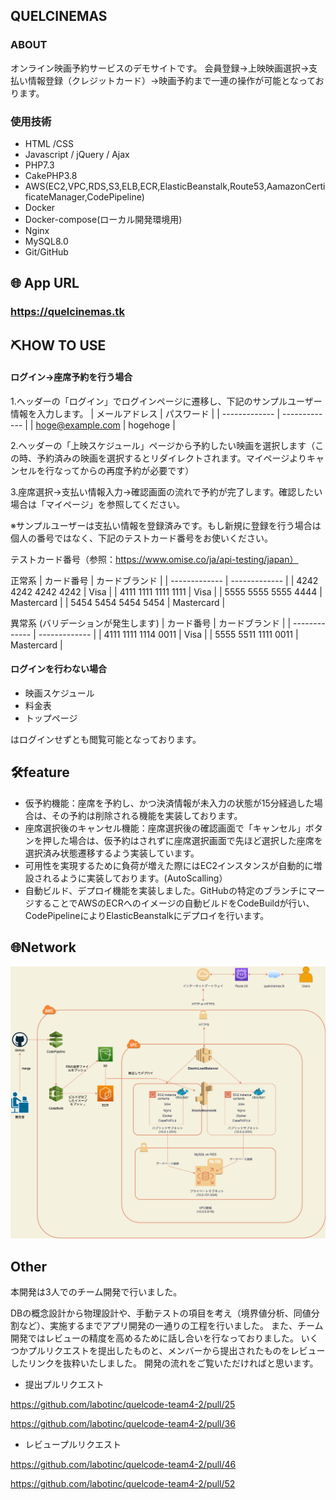 ## QUELCINEMAS

### ABOUT
   オンライン映画予約サービスのデモサイトです。
   会員登録→上映映画選択→支払い情報登録（クレジットカード）→映画予約まで一連の操作が可能となっております。

### 使用技術
- HTML /CSS
- Javascript / jQuery / Ajax
- PHP7.3
- CakePHP3.8
- AWS(EC2,VPC,RDS,S3,ELB,ECR,ElasticBeanstalk,Route53,AamazonCertificateManager,CodePipeline)
- Docker
- Docker-compose(ローカル開発環境用)
- Nginx
- MySQL8.0
- Git/GitHub

## 🌐 App URL

### https://quelcinemas.tk

## ⛏HOW TO USE
#### ログイン→座席予約を行う場合
1.ヘッダーの「ログイン」でログインページに遷移し、下記のサンプルユーザー情報を入力します。
| メールアドレス | パスワード |
| ------------- | ------------- |
| hoge@example.com  | hogehoge  |

2.ヘッダーの「上映スケジュール」ページから予約したい映画を選択します（この時、予約済みの映画を選択するとリダイレクトされます。マイページよりキャンセルを行なってからの再度予約が必要です）

3.座席選択→支払い情報入力→確認画面の流れで予約が完了します。確認したい場合は「マイページ」を参照してください。

※サンプルユーザーは支払い情報を登録済みです。もし新規に登録を行う場合は個人の番号ではなく、下記のテストカード番号をお使いください。

テストカード番号（参照：https://www.omise.co/ja/api-testing/japan）

正常系
| カード番号 | カードブランド |
| ------------- | ------------- |
| 4242 4242 4242 4242  | Visa  |
| 4111 1111 1111 1111  | Visa  |
| 5555 5555 5555 4444  | Mastercard  |
| 5454 5454 5454 5454  | Mastercard  |

異常系 (バリデーションが発生します)
| カード番号 | カードブランド |
| ------------- | ------------- |
| 4111 1111 1114 0011  | Visa  |
| 5555 5511 1111 0011  | Mastercard  |

#### ログインを行わない場合
- 映画スケジュール
- 料金表
- トップページ

はログインせずとも閲覧可能となっております。

## 🛠feature
- 仮予約機能：座席を予約し、かつ決済情報が未入力の状態が15分経過した場合は、その予約は削除される機能を実装しております。
- 座席選択後のキャンセル機能：座席選択後の確認画面で「キャンセル」ボタンを押した場合は、仮予約はされずに座席選択画面で先ほど選択した座席を選択済み状態遷移するよう実装しています。
- 可用性を実現するために負荷が増えた際にはEC2インスタンスが自動的に増設されるように実装しております。(AutoScalling）
- 自動ビルド、デプロイ機能を実装しました。GitHubの特定のブランチにマージすることでAWSのECRへのイメージの自動ビルドをCodeBuildが行い、CodePipelineによりElasticBeanstalkにデプロイを行います。

## 🌐Network
![network](network.png)

## Other
本開発は3人でのチーム開発で行いました。

DBの概念設計から物理設計や、手動テストの項目を考え（境界値分析、同値分割など）、実施するまでアプリ開発の一通りの工程を行いました。
また、チーム開発ではレビューの精度を高めるために話し合いを行なっておりました。
いくつかプルリクエストを提出したものと、メンバーから提出されたものをレビューしたリンクを抜粋いたしました。
開発の流れをご覧いただければと思います。
- 提出プルリクエスト

https://github.com/labotinc/quelcode-team4-2/pull/25

https://github.com/labotinc/quelcode-team4-2/pull/36
- レビュープルリクエスト

https://github.com/labotinc/quelcode-team4-2/pull/46

https://github.com/labotinc/quelcode-team4-2/pull/52
